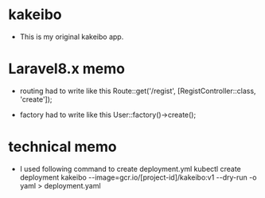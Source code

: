 # kakeibo
- This is my original kakeibo app.

# Laravel8.x memo
- routing
had to write like this
Route::get('/regist', [RegistController::class, 'create']);

- factory
had to write like this
User::factory()->create();

# technical memo
- I used following command to create deployment.yml 
kubectl create deployment kakeibo --image=gcr.io/[project-id]/kakeibo:v1 --dry-run -o yaml > deployment.yaml
